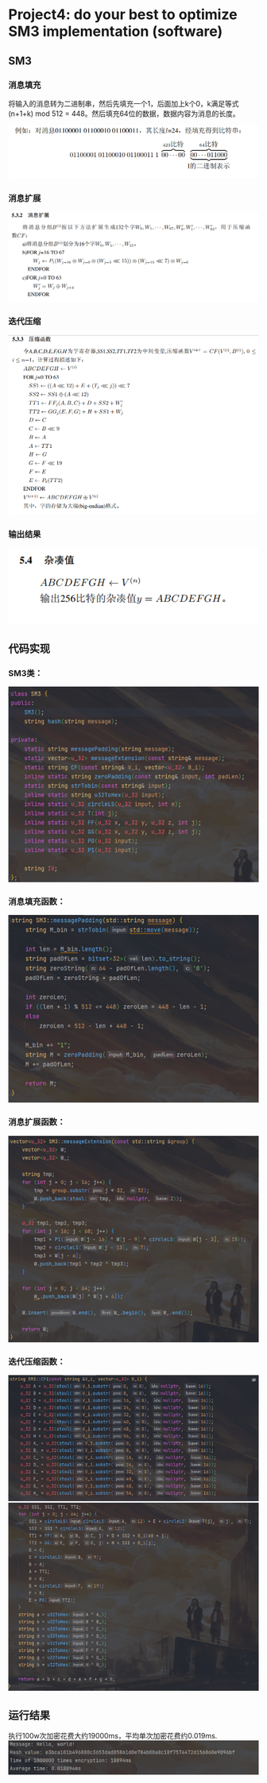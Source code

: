 # Project4: do your best to optimize SM3 implementation (software)

## SM3

### 消息填充

将输入的消息转为二进制串，然后先填充一个1，后面加上k个0，k满足等式(n+1+k) mod 512 = 448。然后填充64位的数据，数据内容为消息的长度。

![Alt text](1.png)

### 消息扩展

![Alt text](2.png)

### 迭代压缩

![Alt text](3.png)

### 输出结果

![Alt text](4.png)

## 代码实现

### SM3类：
![Alt text](5.png)

### 消息填充函数：
![Alt text](6.png)

### 消息扩展函数：
![Alt text](7.png)

### 迭代压缩函数：
![Alt text](8.png)
![Alt text](9.png)

## 运行结果

执行100w次加密花费大约19000ms，平均单次加密花费约0.019ms.
![Alt text](10.png)
